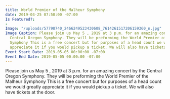```yaml
---
title: World Premier of the Malheur Symphony
date: 2019-04-25 07:50:00 -07:00
Is Featured?:
- 
Image: "/uploads/57798740_2466249523430608_7614261517206159360_n.jpg"
Image Caption: Please join us May 5 , 2019 at 3 p.m. for an amazing concert by the
  Central Oregon Symphony. They will be preforming the World Premier of the Malheur
  Symphony This is a free concert but for purposes of a head count we would greatly
  appreciate it if you would pickup a ticket. We will also have tickets at the door.
Event Start Date: 2019-05-05 00:00:00 -07:00
Event End Date: 2019-05-05 00:00:00 -07:00
---
```


Please join us May 5 , 2019 at 3 p.m. for an amazing concert by the Central Oregon Symphony. They will be preforming the World Premier of the Malheur Symphony This is a free concert but for purposes of a head count we would greatly appreciate it if you would pickup a ticket. We will also have tickets at the door.